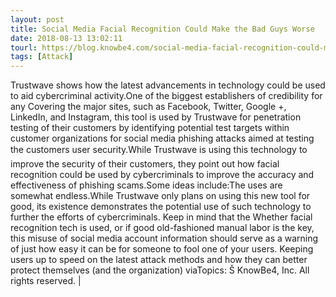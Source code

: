 ```yaml
---
layout: post
title: Social Media Facial Recognition Could Make the Bad Guys Worse
date: 2018-08-13 13:02:11
tourl: https://blog.knowbe4.com/social-media-facial-recognition-could-make-the-bad-guys-worse
tags: [Attack]
---
```

Trustwave shows how the latest advancements in technology could be used to aid cybercriminal activity.One of the biggest establishers of credibility for any Covering the major sites, such as Facebook, Twitter, Google +, LinkedIn, and Instagram, this tool is used by Trustwave for penetration testing of their customers by identifying potential test targets within customer organizations for social media phishing attacks aimed at testing the customers user security.While Trustwave is using this technology to improve the security of their customers, they point out how facial recognition could be used by cybercriminals to improve the accuracy and effectiveness of phishing scams.Some ideas include:The uses are somewhat endless.While Trustwave only plans on using this new tool for good, its existence demonstrates the potential use of such technology to further the efforts of cybercriminals. Keep in mind that the Whether facial recognition tech is used, or if good old-fashioned manual labor is the key, this misuse of social media account information should serve as a warning of just how easy it can be for someone to fool one of your users. Keeping users up to speed on the latest attack methods and how they can better protect themselves (and the organization) viaTopics: Š KnowBe4, Inc. All rights reserved. | 